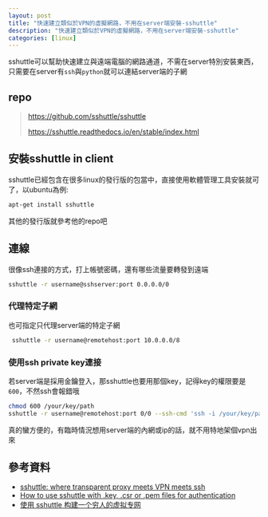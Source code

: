 ```yaml
---
layout: post
title: "快速建立類似於VPN的虛擬網路，不用在server端安裝-sshuttle"
description: "快速建立類似於VPN的虛擬網路，不用在server端安裝-sshuttle"
categories: [linux]
---
```


sshuttle可以幫助快速建立與遠端電腦的網路通道，不需在server特別安裝東西，只需要在server有`ssh`與`python`就可以連結server端的子網
<!--more-->

## repo
> <https://github.com/sshuttle/sshuttle>
> 
> <https://sshuttle.readthedocs.io/en/stable/index.html>


## 安裝sshuttle in client

sshuttle已經包含在很多linux的發行版的包當中，直接使用軟體管理工具安裝就可了，以ubuntu為例:
```bash
apt-get install sshuttle
```
其他的發行版就參考他的repo吧

## 連線
很像ssh連接的方式，打上帳號密碼，還有哪些流量要轉發到遠端
```bash
sshuttle -r username@sshserver:port 0.0.0.0/0
```
### 代理特定子網
也可指定只代理server端的特定子網
```bash
 sshuttle -r username@remotehost:port 10.0.0.0/8
```
### 使用ssh private key連接
若server端是採用金鑰登入，那sshuttle也要用那個key，記得key的權限要是`600`，不然ssh會報錯哦
```bash
chmod 600 /your/key/path
sshuttle -r username@remotehost:port 0/0 --ssh-cmd 'ssh -i /your/key/path'
```

真的蠻方便的，有臨時情況想用server端的內網或ip的話，就不用特地架個vpn出來

## 參考資料
* [sshuttle: where transparent proxy meets VPN meets ssh](https://github.com/sshuttle/sshuttle)
* [How to use sshuttle with .key, .csr or .pem files for authentication](https://gist.github.com/Davor111/4b6a3d638b5e7abdb8910f87d20e40d2)
* [使用 sshuttle 构建一个穷人的虚拟专网](https://zhuanlan.zhihu.com/p/87427476)